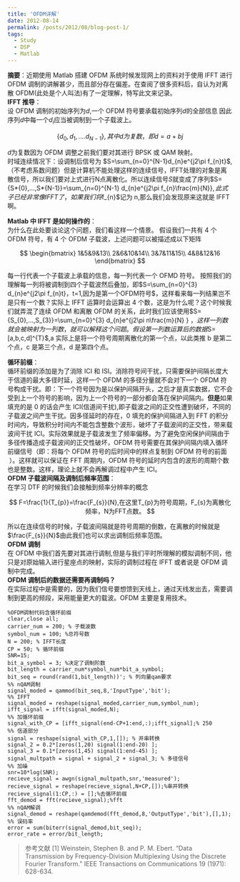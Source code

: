 ```yaml
---
title: 'OFDM详解'
date: 2012-08-14
permalink: /posts/2012/08/blog-post-1/
tags:
  - Study 
  - DSP
  - Matlab
---
```

**摘要**：近期使用 Matlab 搭建 OFDM 系统时候发现网上的资料对于使用 IFFT 进行 OFDM 调制的讲解甚少，而且部分存在偏差。在查阅了很多资料后，自认为对离散 OFDM(此处是个人叫法)有了一定理解，特写此文来记录。  
**IFFT 推导**：  
设 OFDM 调制的初始序列为$d$,一个 OFDM 符号要承载初始序列$d$的全部信息
因此序列$d$中每一个$d_{i}$应当被调制到一个子载波上。

$$
\{d_{0},d_{1},....d_{N-1}\},其中d为复数，即d=a+bj
$$

$d$为复数因为 OFDM 调整之前我们要对其进行 BPSK 或 QAM 映射。  
时域连续情况下：设调制后信号为
$S=\sum_{n=0}^{N-1}d_{n}e^{j2\pi f_{n}t}$,（不考虑系数问题）但是计算机不能处理这样的连续信号，IFFT处理的对象是离散信号，所以我们要对上式进行N点离散化。所以连续信号$S$就变成了序列$S=\{S*{0},...,S*{N-1}\}=\sum_{n=0}^{N-1} d_{n}e^{j2\pi f_{n}\frac{m}{N}\}$,此式子已经非常像IFFT了，如果我们将$f_{n}$记为 n,那么我们会发现原来这就是 IFFT 啊。

**Matlab 中 IFFT 是如何操作的**：  
为什么在此处要谈论这个问题，我们看这样一个情景。
假设我们一共有 4 个 OFDM 符号，有 4 个 OFDM 子载波，上述问题可以被描述成以下矩阵

$$
\begin{bmatrix}
  1&5&9&13\\
  2&6&10&14\\
  3&7&11&15\\
  4&8&12&16
\end{bmatrix}
$$

每一行代表一个子载波上承载的信息，每一列代表一个 OFMD 符号。
按照我们的理解每一列将被调制到四个子载波然后叠加，即$S=\sum_{n=0}^{3} d_{n}e^{j2\pi f_{n}t}，t=1,因为是第一个OFDM符号$，这样看来每一列结果岂不是只有一个数？实际上 IFFT 运算时会运算出 4 个数，这是为什么呢？这个时候我们就弄混了连续 OFDM 和离散 OFDM 的关系，此时我们应该使用$S=\{S_{0},...,S_{3}\}=\sum_{n=0}^{3} d_{n}e^{j2\pi n\frac{m}{N} } $，这样一列数就会被映射为一列数，就可以解释这个问题。假设第一列数运算后的数据$S=[a,b,c,d]^{T}$,a 实际上是将一个符号周期离散化的第一个点，以此类推 b 是第二个点，c 是第三个点，d 是第四个点。

**循环前缀**：  
循环前缀的添加是为了消除 ICI 和 ISI。消除符号间干扰，只需要保护间隔长度大于信道的最大多径时延，这样一个 OFDM 的多径分量就不会对下一个 OFDM 符号构成干扰。即：下一个符号因为是以保护间隔开头，之后才是真实数据，它不会受到上一个符号的影响，因为上一个符号的一部分都会落在保护间隔内。**但是**如果 填充的是 0 的话会产生 ICI(信道间干扰),即子载波之间的正交性遭到破坏，不同的子载波之间产生干扰。因多径延时的存在，0 填充的保护间隔进入到 FFT 的积分时间内，导致积分时间内不能包含整数个波形，破坏了子载波间的正交性，带来载波间干扰 ICI。实际效果就是子载波发生了频率偏移。为了避免空闲保护间隔由于多径传播造成子载波间的正交性破坏，OFDM 符号需要在其保护间隔内填入循环前缀信号（即：将每个 OFDM 符号的后时间中的样点复制到 OFDM 符号的前面  ）。这样就可以保证在 FFT 周期内，OFDM 符号的延时内包含的波形的周期个数也是整数。这样，理论上就不会再解调过程中产生 ICI。  
**OFDM 子载波间隔及调制后频率范围**：  
在学习 DTF 的时候我们会接触到频率分辨率的概念

$$
F=\frac{1}{T_{p}}=\frac{F_{s}}{N},在这里T_{p}为符号周期，F_{s}为离散化频率，N为FFT点数。
$$

所以在连续信号的时候，子载波间隔就是符号周期的倒数，在离散的时候就是$\frac{F_{s}}{N}$由此我们也可以求出调制后频率范围。  
**OFDM 调制**  
在 OFDM 中我们首先要对其进行调制,但是与我们平时所理解的模拟调制不同，他只是对原始输入进行星座点的映射，实际的调制过程在 IFFT 或者说是 OFDM 调制中完成。  
**OFDM 调制后的数据还需要再调制吗？**  
在实际过程中是需要的，因为我们信号要想馈到天线上，通过天线发出去，需要调制到更高的频段，采用能量更大的载波。OFDM 主要是复用技术。

```
%OFDM调制代码含循环前缀
clear,close all;
carrier_num = 200; % 子载波数
symbol_num = 100; %总符号数
N = 200; % IFFT长度
CP = 50; % 循环前缀
SNR=15;
bit_a_symbol = 3; %决定了调制阶数
bit_length = carrier_num*symbol_num*bit_a_symbol;
bit_seq = round(rand(1,bit_length))'; % 列向量qam要求
%% nQAM调制
signal_moded = qammod(bit_seq,8,'InputType','bit');
%% IFFT
signal_moded = reshape(signal_moded,carrier_num,symbol_num);
ifft_signal = ifft(signal_moded,N);
%% 加循环前缀
signal_with_CP = [ifft_signal(end-CP+1:end,:);ifft_signal];% 250
%% 信道部分
signal = reshape(signal_with_CP,1,[]); % 并串转换
signal_2 = 0.2*[zeros(1,20) signal(1:end-20) ];
signal_3 = 0.1*[zeros(1,45) signal(1:end-45) ];
signal_multpath = signal + signal_2 + signal_3; % 多径信号
%% 加噪
snr=10*log(SNR);
recieve_signal = awgn(signal_multpath,snr,'measured');
recieve_signal = reshape(recieve_signal,N+CP,[]);%串并转换
recieve_signal(1:CP,:) = [];%去循环前缀
fft_demod = fft(recieve_signal);%fft
%% nQAM解调
signal_demod = reshape(qamdemod(fft_demod,8,'OutputType','bit'),[],1);
%% 误码率
error = sum(biterr(signal_demod,bit_seq));
error_rate = error/bit_length;
```

> 参考文献
> [1] Weinstein, Stephen B. and P. M. Ebert. “Data Transmission by Frequency-Division Multiplexing Using the Discrete Fourier Transform.” IEEE Transactions on Communications 19 (1971): 628-634.

